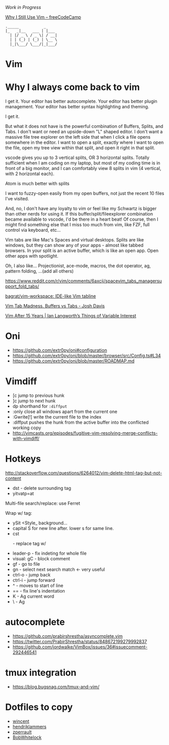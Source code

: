 _Work in Progress_

[Why I Still Use Vim – freeCodeCamp](https://medium.freecodecamp.org/why-i-still-use-vim-67afd76b4db6)

```
._____           _     
|_   _|__   ___ | |___
  | |/ _ \ / _ \| / __|
  | | (_) | (_) | \__ \
  |_|\___/ \___/|_|___/
```

# Vim

# Why I always come back to vim
I get it. Your editor has better autocomplete. Your editor has better plugin management. Your editor has better syntax highlighting and theming.

I get it.

But what it does not have is the powerful combination of Buffers, Splits, and Tabs. I don't want or need an upside-down "L" shaped editor. I don't want a massive file tree explorer on the left side that when I click a file opens somewhere in the editor. I want to open a split, exactly where I want to open the file, open my tree view within that split, and open it right in that split.

vscode gives you up to 3 vertical splits, OR 3 horizontal splits. Totally sufficient when I am coding on my laptop, but most of my coding time is in front of a big monitor, and I can comfortably view 8 splits in vim (4 vertical, with 2 horizontal each).

Atom is much better with splits

I want to fuzzy-open easily from my open buffers, not just the recent 10 files I've visited.

And, no, I don't have any loyalty to vim or feel like my Schwartz is bigger than other nerds for using it. If this buffer/split/fileexplorer combination became available to vscode, I'd be there in a heart beat! Of course, then I might find something else that I miss too much from vim, like FZF, full control via keyboard, etc...


Vim tabs are like Mac's Spaces and virtual desktops. Splits are like windows, but they can show any of your apps - almost like tabbed browsers. In your split is an active buffer, which is like an open app. Open other apps with spotlight.

Oh, I also like... Projectionist, ace-mode, macros, the dot operator, ag, pattern folding, ...(add all others)

https://www.reddit.com/r/vim/comments/6axcij/spacevim_tabs_managersupport_fold_tabs/

[bagrat/vim-workspace: IDE-like Vim tabline](https://github.com/bagrat/vim-workspace)

[Vim Tab Madness. Buffers vs Tabs - Josh Davis](http://joshldavis.com/2014/04/05/vim-tab-madness-buffers-vs-tabs/)

[Vim After 15 Years \| Ian Langworth’s Things of Variable Interest](https://statico.github.io/vim3.html#buffers-buffers-buffers)

# Oni
- https://github.com/extr0py/oni#configuration
- https://github.com/extr0py/oni/blob/master/browser/src/Config.ts#L34
- https://github.com/extr0py/oni/blob/master/ROADMAP.md

# Vimdiff
- [c	jump to previous hunk
- ]c	jump to next hunk
- dp	shorthand for `:diffput`
- :only	close all windows apart from the current one
- :Gwrite[!]	write the current file to the index
- :diffput pushes the hunk from the active buffer into the conflicted working copy
- http://vimcasts.org/episodes/fugitive-vim-resolving-merge-conflicts-with-vimdiff/

# Hotkeys
http://stackoverflow.com/questions/6264012/vim-delete-html-tag-but-not-content
- dst - delete surrounding tag
- yitvatp=at

Multi-file search/replace: use Ferret

Wrap w/ tag:
- ySit <Style_ background... <enter>
- capital S for new line after. lower s for same line.
- cst<p> - replace tag w/ <p>
- leader-p - fix indeting for whole file
- visual: gC - block comment
- gf - go to file
- gn - select next search match <- very useful
- ctrl-o - jump back
- ctrl-i - jump forward
- ^ - moves to start of line
- == - fix line's indentation
- K - Ag current word
- \ - Ag

# autocomplete
- https://github.com/prabirshrestha/asyncomplete.vim
- https://twitter.com/PrabirShrestha/status/848672199279992837
- https://github.com/jordwalke/VimBox/issues/36#issuecomment-292446541

# tmux integration
- https://blog.bugsnag.com/tmux-and-vim/

# Dotfiles to copy
- [wincent](https://github.com/wincent/wincent/tree/7f3f2717dad2c9bb7c14ad568d5b68babc2bf1a3/roles/dotfiles/files/.vim)
- [hendriklammers](https://github.com/hendriklammers/dotfiles/blob/master/.vimrc)
- [zperrault](https://github.com/zperrault/vimrc.js?utm_campaign=React%2BNewsletter&utm_medium=email&utm_source=React_Newsletter_43)
- [BobWhitelock](https://github.com/BobWhitelock/dotfiles/blob/master/vimrc)